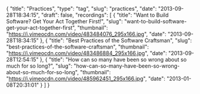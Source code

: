 {
  "title": "Practices",
  "type": "tag",
  "slug": "practices",
  "date": "2013-09-28T18:34:15",
  "draft": false,
  "recordings": [
    {
      "title": "Want to Build Software? Get Your Act Together First!",
      "slug": "want-to-build-software-get-your-act-together-first",
      "thumbnail": "https://i.vimeocdn.com/video/483484076_295x166.jpg",
      "date": "2013-09-28T18:34:15"
    },
    {
      "title": "Best Practices of the Software Craftsman",
      "slug": "best-practices-of-the-software-craftsman",
      "thumbnail": "https://i.vimeocdn.com/video/483486884_295x166.jpg",
      "date": "2013-09-28T12:54:15"
    },
    {
      "title": "How can so many have been so wrong about so much for so long?",
      "slug": "how-can-so-many-have-been-so-wrong-about-so-much-for-so-long",
      "thumbnail": "https://i.vimeocdn.com/video/485962451_295x166.jpg",
      "date": "2013-01-08T20:31:01"
    }
  ]
}